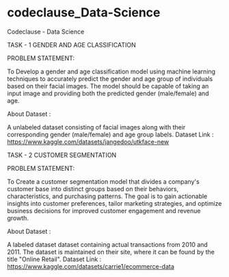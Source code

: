 # codeclause_Data-Science
Codeclause   - Data Science

TASK - 1  GENDER AND AGE CLASSIFICATION 

PROBLEM STATEMENT:

  To Develop a gender and age classification model using machine learning techniques to accurately predict the gender and age group of individuals based on their facial images. The model should be capable of taking an input image and providing both the predicted gender (male/female) and age.

About Dataset : 

  A unlabeled dataset consisting of facial images along with their corresponding gender (male/female) and age group labels. 
Dataset Link : https://www.kaggle.com/datasets/jangedoo/utkface-new

TASK -  2 CUSTOMER SEGMENTATION

PROBLEM STATEMENT:

  To Create a customer segmentation model that divides a company's customer base into distinct groups based on their behaviors, characteristics, and purchasing patterns. The goal is to gain actionable insights into customer preferences, tailor marketing strategies, and optimize business decisions for improved customer engagement and revenue growth.
   
About Dataset : 

  A labeled dataset dataset containing actual transactions from 2010 and 2011. The dataset is maintained on their site, where it can be found by the title "Online Retail".
Dataset Link : https://www.kaggle.com/datasets/carrie1/ecommerce-data



